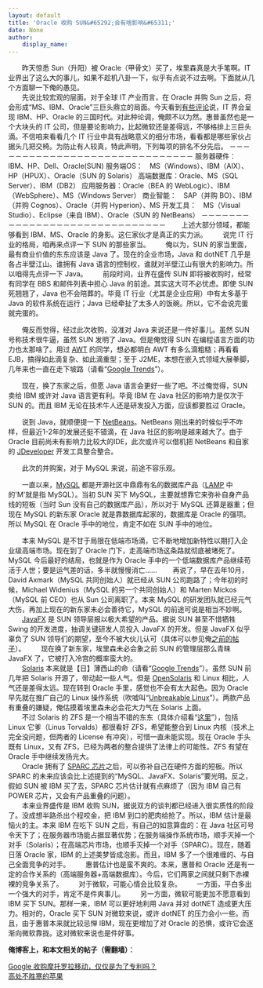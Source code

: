 ```yaml
---
layout: default
title: 'Oracle 收购 SUN&#65292;会有啥影响&#65311;'
date: None
author:
    display_name: 
---
```


　　昨天惊悉 Sun（升阳）被 Oracle（甲骨文）买了，埃里森真是大手笔啊。IT 业界出了这么大的事儿，如果不趁机八卦一下，似乎有点说不过去啊。下面就从几个方面聊一下俺的愚见。  
　　先说比较宏观的层面。对于全球 IT 产业而言，在 Oracle 并购 Sun 之后，将会形成“MS、IBM、Oracle”三巨头鼎立的局面。今天看到[有些评论](http://it.sohu.com/20090421/n263513308.shtml)说，IT 界会呈现 IBM、HP、Oracle 的三国时代。对此种论调，俺颇不以为然。惠普虽然也是一个大块头的 IT 公司，但是要论影响力，比起微软还是差得远，不够格排上三巨头滴。不信咱来看看几个 IT 行业中具有战略意义的细分市场，看看都是哪些家伙占据头几把交椅。为防止有人较真，特此声明，下列每项的排名不分先后。 －－－－－－－－－－－－－－－－－－－－－－－－－－－－－－ 服务器硬件：IBM、HP、Dell、Oracle(SUN) 服务端OS：　MS（Windows）、IBM（AIX）、HP（HPUX）、Oracle（SUN 的 Solaris） 高端数据库：Oracle、MS（SQL Server）、IBM（DB2） 应用服务器：Oracle（BEA 的 WebLogic）、IBM（WebSphere）、MS（Windows Server） 商业智能：　SAP（并购 BO）、IBM（并购 Cognos）、Oracle（并购 Hyperion）、MS 开发工具：　MS（Visual Studio）、Eclipse（来自 IBM）、Oracle（SUN 的 NetBeans） －－－－－－－－－－－－－－－－－－－－－－－－－－－－－－ 　　上述大部分领域，都能够看到 IBM、MS、Oracle 的身影。这仨家伙才是真正的实力派。 　　说完 IT 行业的格局，咱再来点评一下 SUN 的那些家当。 　　俺以为，SUN 的家当里面，最有商业价值的东东应该是 Java 了。现在的企业市场，Java 和 dotNET 几乎是各占半壁江山。谁拥有 Java 语言的控制权，谁就对半壁江山有很大的影响力。所以咱得先点评一下 Java。 　　前段时间，业界在盛传 SUN 即将被收购时，经常有同学在 BBS 和邮件列表中担心 Java 的前途。其实这大可不必忧虑。即使 SUN 死翘翘了，Java 也不会陪葬的。毕竟 IT 行业（尤其是企业应用）中有太多基于 Java 的软件系统在运行；Java 已经牵扯了太多人的饭碗。所以，它不会说完蛋就完蛋的。

　　俺反而觉得，经过此次收购，没准对 Java 来说还是一件好事儿。虽然 SUN 号称技术很牛逼，虽然 SUN 发明了 Java。但是俺觉得 SUN 在编程语言方面的功力也太那啥了。用过 [AWT](https://en.wikipedia.org/wiki/Abstract_Window_Toolkit) 的同学，想必都明白 AWT 有多么滴粗糙；再看看 EJB，搞得如此滴复杂、如此滴重型；至于 J2ME，本想在嵌入式领域大展拳脚，几年来也一直在走下坡路（请看“[Google Trends](https://www.google.com/trends?q=j2me)”）。

　　现在，换了东家之后，但愿 Java 语言会更好一些了吧。不过俺觉得，SUN 卖给 IBM 或许对 Java 语言更有利。毕竟 IBM 在 Java 社区的影响力是仅次于 SUN 的。而且 IBM 无论在技术牛人还是研发投入方面，应该都要胜过 Oracle。

　　说到 Java，就顺便提一下 [NetBeans](https://en.wikipedia.org/wiki/NetBeans)。NetBeans 刚出来的时候似乎不咋样，但最近1-2年的发展还挺不错滴，在 Java 社区的影响是越来越大了。由于 Oracle 目前尚未有影响力比较大的IDE，此次或许可以借机把 NetBeans 和自家的 [JDeveloper](https://en.wikipedia.org/wiki/JDeveloper) 开发工具整合整合。

　　此次的并购案，对于 MySQL 来说，前途不容乐观。

　　一直以来，[MySQL](https://en.wikipedia.org/wiki/MySQL) 都是开源社区中鼎鼎有名的数据库产品（[LAMP](https://en.wikipedia.org/wiki/LAMP_%28software_bundle%29) 中的'M'就是指 MySQL）。当初 SUN 买下 MySQL，主要就想靠它来弥补自身产品线的短板（当时 Sun 没有自己的数据库产品），所以对于 MySQL 还算是器重；但现在 MySQL 的新东家 Oracle 就是靠数据库起家的，数据库是 Oracle 的强项。所以 MySQL 在 Oracle 手中的地位，肯定不如在 SUN 手中的地位。

　　本来 MySQL 是不甘于局限在低端市场滴，它不断地增加新特性以期打入企业级高端市场。现在到了 Oracle 门下，走高端市场这条路就彻底被堵死了。MySQL 今后最好的结局，也就是作为 Oracle 手中的一个低端数据库产品继续苟活于人世；要是运气差的话，多半就慢慢消亡...... 　　再说了，早在去年10月，David Axmark（MySQL 共同创始人）就已经从 SUN 公司跑路了；今年初的时候，Michael Widenius（MySQL 的另一个共同创始人）和 Marten Mickos（MySQL 前 CEO）也从 Sun 公司离职了。本来 MySQL 的研发团队就已经元气大伤，再加上现在的新东家未必会善待它，MySQL 的前途可说是相当不妙啊。  
　　[JavaFX](https://en.wikipedia.org/wiki/JavaFX) 是 SUN 领导层报以极大希望的产品。据说 SUN 甚至不惜牺牲 Swing 的开发进度，抽调关键研发人员投入 JavaFX 的开发。但是 JavaFX 似乎辜负了 SUN 领导们的期望，至今不被大伙儿认可（具体可以参见俺[之前的帖子](https://program-think.blogspot.com/2009/02/ria-review-flash-silverlight-javafx.html)）。 　　现在换了新东家，埃里森未必会象之前 SUN 的管理层那么青睐 JavaFX 了，它被打入冷宫的概率蛮大的。  
　　[Solaris](https://en.wikipedia.org/wiki/Solaris_%28operating_system%29) 本来就是【日】薄西山的命（请看“[Google Trends](https://www.google.com/trends?q=solaris)”）。虽然 SUN 前几年把 Solaris 开源了，带动起一些人气。但是 [OpenSolaris](https://en.wikipedia.org/wiki/OpenSolaris) 和 Linux 相比，人气还是差得太远。现在转到 Oracle 手里，感觉也不会有太大起色。因为 Oracle 早先就在推广自己的 Linux 操作系统（吹嘘叫“[Unbreakable Linux](http://www.oracle.com/technologies/linux/)”）。两款产品有重叠的嫌疑，俺估摸着埃里森未必会花大力气在 Solaris 上面。  
　　不过 Solaris 的 ZFS 是一个相当不错的东东（具体介绍看“[这里](https://en.wikipedia.org/wiki/ZFS)”），包括 Linux 它爹（Linus Torvalds）都很看好 ZFS，希望能整合到 Linux 内核（技术上完全没问题，但两者的 License 有冲突），可惜一直未能实现。现在 Oracle 手头既有 Linux，又有 ZFS，已经为两者的整合提供了法律上的可能性。ZFS 有望在 Oracle 手中继续发扬光大。  
　　Oracle 拥有了 [SPARC 芯片](https://en.wikipedia.org/wiki/SPARC)之后，可以弥补自己在硬件方面的短板。所以 SPARC 的未来应该会比上述提到的“MySQL、JavaFX、Solaris”要光明。反之，假如 SUN 被 IBM 买了去，SPARC 芯片估计就有点麻烦了（因为 IBM 自己有 POWER 芯片，又会有产品重叠的问题）。  
　　本来业界盛传是 IBM 收购 SUN，据说双方的谈判都已经进入很实质性的阶段了。没成想半路杀出个程咬金，把 IBM 到口的肥肉给抢了。所以，IBM 估计是最恼火的主。本来 IBM 在吃下 SUN 之后，有自己的如意算盘的：在 Java 社区可号令天下了；在服务器市场能占据显著优势；在服务端操作系统市场，顺手灭掉一个对手（Solaris）；在高端芯片市场，也顺手灭掉一个对手（SPARC）。现在，随着日落 Oracle 家，IBM 的上述美梦皆成泡影。而且，IBM 多了一个很难缠的、与自己全面竞争的对手。 　　惠普估计也是蛮不爽的。本来，惠普和 Oracle 还是有一定的合作关系的（高端服务器+高端数据库）。今后，它们两家之间就只剩下赤裸裸的竞争关系了。 　　对于微软，可能心情会比较复杂。 　　一方面，平白多出一个强大的对手，肯定不是件爽事儿。 　　另一方面，微软可能更加不愿意看到 IBM 买下 SUN。那样一来，IBM 可以更好地利用 Java 并对 dotNET 造成更大压力。相对的，Oracle 买下 SUN 对微软来说，或许 dotNET 的压力会小一些。而且，由于惠普本来就比较忌惮 IBM，现在更增加了对 Oracle 的恐惧，或许它会逐渐向微软靠拢。这对微软来说也是件好事。

**俺博客上，和本文相关的帖子（需翻墙）**：

  
[Google 收购摩托罗拉移动，仅仅是为了专利吗？](https://program-think.blogspot.com/2011/08/google-acquire-motorola.html)  
[高处不胜寒的苹果](https://program-think.blogspot.com/2010/05/apple-market-value.html)

